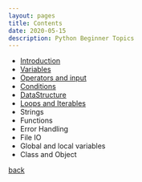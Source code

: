 ```yaml
---
layout: pages
title: Contents
date: 2020-05-15
description: Python Beginner Topics
---
```


- [Introduction](./intro.html)
- [Variables](./variables.html)
- [Operators and input](./operators.html)
- [Conditions](./conditions.html)
- [DataStructure](./DataStructure.html)
- [Loops and Iterables](./Loops.html)
- Strings
- Functions
- Error Handling
- File IO
- Global and local variables
- Class and Object

[back](/Coding/Python/python.html)
